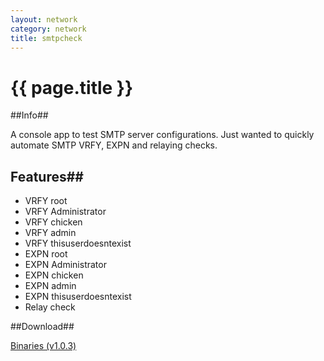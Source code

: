 ```yaml
---
layout: network
category: network
title: smtpcheck
---
```


# {{ page.title }} #

##Info##

A console app to test SMTP server configurations. Just wanted to quickly automate SMTP VRFY, EXPN and relaying checks. 

## Features##

- VRFY root
- VRFY Administrator
- VRFY chicken
- VRFY admin
- VRFY thisuserdoesntexist
- EXPN root
- EXPN Administrator
- EXPN chicken
- EXPN admin
- EXPN thisuserdoesntexist
- Relay check

##Download##

[Binaries (v1.0.3)](/downloads/smtpcheck.v.1.0.3.zip)